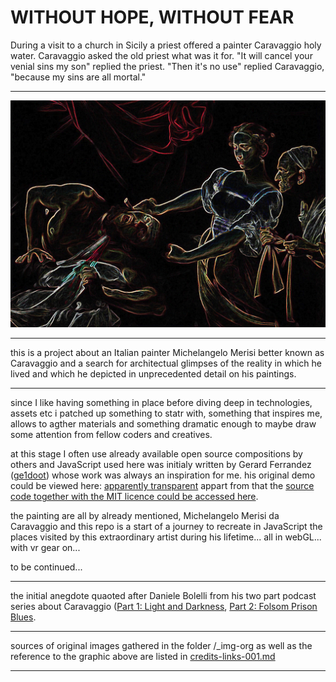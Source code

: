 # WITHOUT HOPE, WITHOUT FEAR

During a visit to a church in Sicily a priest offered a painter Caravaggio holy water. Caravaggio asked the old priest what was it for. "It will cancel your venial sins my son" replied the priest. "Then it's no use" replied Caravaggio, "because my sins are all mortal."

---

[![](https://raw.githubusercontent.com/rafszul/nec-spe-nec-metu/master/7124549459_2d014fec3d_b.jpg)](http://transparently-apparent.netlify.com/)

---

this is a project about an Italian painter Michelangelo Merisi better known as Caravaggio and a search for architectual glimpses of the reality in which he lived and which he depicted in unprecedented detail on his paintings.

---

since I like having something in place before diving deep in technologies, assets etc i patched up something to statr with, something that inspires me, allows to agther materials and something dramatic enough to maybe draw some attention from fellow coders and creatives.

at this stage I often use already available open source compositions by others and JavaScript used here was initialy written by Gerard Ferrandez ([ge1doot](http://codepen.io/ge1doot/)) whose work was always an inspiration for me. his original demo could be viewed here: [apparently transparent](http://codepen.io/ge1doot/pen/GgOYoy) appart from that the [source code together with the MIT licence could be accessed here](https://gist.github.com/rafszul/80e9bc30dc6a5beca0ac5839d37a2745).

the painting are all by already mentioned, Michelangelo Merisi da Caravaggio and this repo is a start of a journey to recreate in JavaScript the places visited by this extraordinary artist during his lifetime... all in webGL... with vr gear on...

to be continued... 

---

the initial anegdote quaoted after Daniele Bolelli from his two part podcast series about Caravaggio ([Part 1: Light and Darkness](http://historyonfirepodcast.com/episodes/2016/8/15/episode-11-caravaggio-part-1-light-and-darkness), [Part 2: Folsom Prison Blues](http://historyonfirepodcast.com/episodes/2016/9/15/episode-12-caravaggio-part-2-folsom-prison-blues).

---

sources of original images gathered in the folder /_img-org as well as the reference to the graphic above are listed in [credits-links-001.md]()

---


